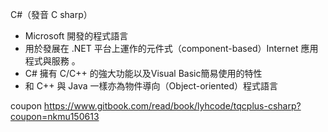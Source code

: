 C#（發音 C sharp）

* Microsoft 開發的程式語言
* 用於發展在 .NET 平台上運作的元件式（component-based）Internet 應用程式與服務 。
* C# 擁有 C/C++ 的強大功能以及Visual Basic簡易使用的特性
* 和 C++ 與 Java 一樣亦為物件導向（Object-oriented）程式語言

coupon
https://www.gitbook.com/read/book/lyhcode/tqcplus-csharp?coupon=nkmu150613

